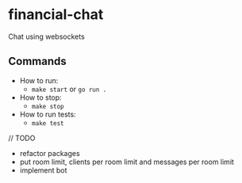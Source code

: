 # financial-chat

Chat using websockets

## Commands
- How to run:
    - `make start` or `go run .`
- How to stop:
    - `make stop`
- How to run tests:
    - `make test`

// TODO
- refactor packages
- put room limit, clients per room limit and messages per room limit
- implement bot
